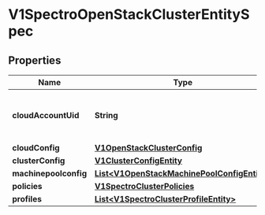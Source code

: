 # V1SpectroOpenStackClusterEntitySpec

## Properties
Name | Type | Description | Notes
------------ | ------------- | ------------- | -------------
**cloudAccountUid** | **String** | Cloud account uid to be used for cluster provisioning | 
**cloudConfig** | [**V1OpenStackClusterConfig**](V1OpenStackClusterConfig.md) |  | 
**clusterConfig** | [**V1ClusterConfigEntity**](V1ClusterConfigEntity.md) |  |  [optional]
**machinepoolconfig** | [**List&lt;V1OpenStackMachinePoolConfigEntity&gt;**](V1OpenStackMachinePoolConfigEntity.md) |  |  [optional]
**policies** | [**V1SpectroClusterPolicies**](V1SpectroClusterPolicies.md) |  |  [optional]
**profiles** | [**List&lt;V1SpectroClusterProfileEntity&gt;**](V1SpectroClusterProfileEntity.md) |  |  [optional]
